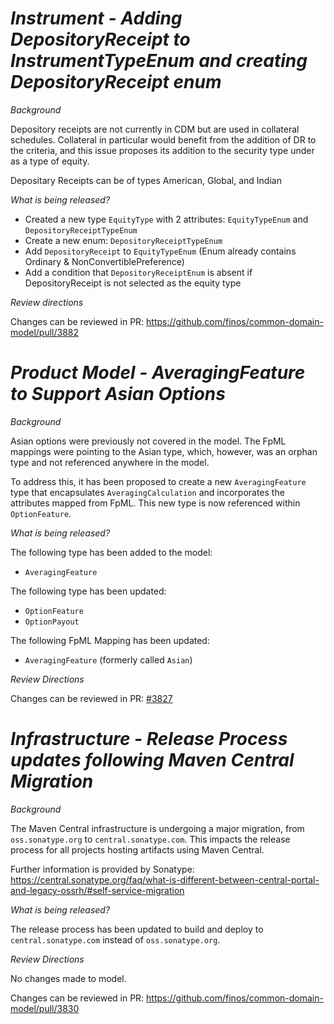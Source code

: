 # _Instrument - Adding DepositoryReceipt to InstrumentTypeEnum and creating DepositoryReceipt enum_

_Background_

Depository receipts are not currently in CDM but are used in collateral schedules. Collateral in particular would benefit from the addition of DR to the criteria, and this issue proposes its addition to the security type under as a type of equity.

Depositary Receipts can be of types American, Global, and Indian

_What is being released?_

- Created a new type `EquityType` with 2 attributes: `EquityTypeEnum` and `DepositoryReceiptTypeEnum`
- Create a new enum: `DepositoryReceiptTypeEnum`
- Add `DepositoryReceipt` to `EquityTypeEnum` (Enum already contains Ordinary & NonConvertiblePreference)
- Add a condition that `DepositoryReceiptEnum` is absent if DepositoryReceipt is not selected as the equity type

_Review directions_

Changes can be reviewed in PR: https://github.com/finos/common-domain-model/pull/3882

# _Product Model - AveragingFeature to Support Asian Options_

_Background_

Asian options were previously not covered in the model. The FpML mappings were pointing to the Asian type, which, however, was an orphan type and not referenced anywhere in the model.

To address this, it has been proposed to create a new `AveragingFeature` type that encapsulates `AveragingCalculation` and incorporates the attributes mapped from FpML. This new type is now referenced within `OptionFeature`.

_What is being released?_

The following type has been added to the model:

- `AveragingFeature`

The following type has been updated:

- `OptionFeature`
- `OptionPayout` 

The following FpML Mapping has been updated:

- `AveragingFeature` (formerly called `Asian`)

_Review Directions_

Changes can be reviewed in PR: [#3827](https://github.com/finos/common-domain-model/pull/3827)

# _Infrastructure - Release Process updates following Maven Central Migration_

_Background_

The Maven Central infrastructure is undergoing a major migration, from `oss.sonatype.org` to `central.sonatype.com`. This impacts the release process for all projects hosting artifacts using Maven Central.

Further information is provided by Sonatype:
https://central.sonatype.org/faq/what-is-different-between-central-portal-and-legacy-ossrh/#self-service-migration

_What is being released?_

The release process has been updated to build and deploy to `central.sonatype.com` instead of `oss.sonatype.org`.

_Review Directions_

No changes made to model.

Changes can be reviewed in PR: https://github.com/finos/common-domain-model/pull/3830
